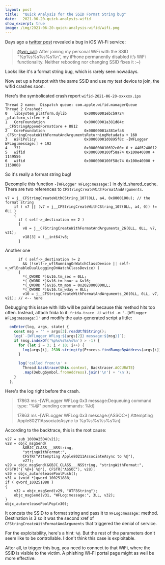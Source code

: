 ```yaml
---
layout:	post
title:	"Quick Analysis for the SSID Format String bug"
date:	2021-06-20-quick-analysis-wifid
show_excerpt: true
image: /img/2021-06-20-quick-analysis-wifid/wifi.png
---
```


Days ago a [twitter post](https://twitter.com/vm_call/status/1405937492642123782) revealed a bug in iOS Wi-Fi service:

<!-- more -->

> [@vm_call](https://twitter.com/vm_call):
> After joining my personal WiFi with the SSID “%p%s%s%s%s%n”, my iPhone permanently disabled it’s WiFi functionality. Neither rebooting nor changing SSID fixes it :~)

Looks like it's a format string bug, which is rarely seen nowadays.

Now set up a hotspot with the same SSID and use my test device to join, the wifid crashes soon.

Here's the symbolicated crash report `wifid-2021-06-20-xxxxxx.ips`

```
Thread 2 name:  Dispatch queue: com.apple.wifid.managerQueue
Thread 2 Crashed:
0   libsystem_platform.dylib      	0x00000001ebcb9724 _platform_strlen + 4
1   CoreFoundation                	0x00000001a381d84c __CFStringAppendFormatCore + 8812
2   CoreFoundation                	0x00000001a381efa8 _CFStringCreateWithFormatAndArgumentsReturningMetadata + 160
3   WiFiPolicy                    	0x00000001d0895f8c -[WFLogger WFLog:message:] + 192
4   ???                           	0x000000010692c00c 0 + 4405248012
5   wifid                         	0x0000000100f58a74 0x100e40000 + 1149556
6   wifid                         	0x0000000100f58c74 0x100e40000 + 1150068
```

So it's really a format string bug!

Decompile this function `-[WFLogger WFLog:message:]` in dyld_shared_cache. There are two references to `CFStringCreateWithFormatAndArguments`.

```objc
v7 = j__CFStringCreateWithCString_107(0LL, a4, 0x8000100u); // the format string
    if ( v7 || (v7 = j__CFStringCreateWithCString_107(0LL, a4, 0)) != 0LL )
    {
      if ( self->_destination == 2 )
      {
        v8 = j__CFStringCreateWithFormatAndArguments_26(0LL, 0LL, v7, v21);
        v18[3] = (__int64)v8;
      }
```

Another one

```objc
      if ( self->_destination != 2
        && (!self->_wflRunningOnWatchClassDevice || self->_wflEnableDualLoggingOnWatchClassDevice) )
      {
        *(_QWORD *)&v16.tm_sec = 0LL;
        *(_QWORD *)&v16.tm_hour = &v16;
        *(_QWORD *)&v16.tm_mon = 0x2020000000LL;
        *(_QWORD *)&v16.tm_wday = 0LL;
        v10 = j__CFStringCreateWithFormatAndArguments_26(0LL, 0LL, v7, v21); // <-- here
```

Debugging this issue with lldb will be painful because this method hits too often. Instead, attach frida to it: `frida-trace -U wifid -m '-[WFLogger WFLog:message:]'` and modify the auto-generated script a little:

```js
  onEnter(log, args, state) {
    const msg = '' + args[3].readUtf8String();
    log(`-[WFLogger WFLog:${args[2]} message:${msg}]`);
    if (msg.indexOf('%p%s%s%s%s%n') > -1) {
      for (let i = 3; i < 10; i++) {
        log(args[i], JSON.stringify(Process.findRangeByAddress(args[i])));
      }

      log('called from:\n' +
        Thread.backtrace(this.context, Backtracer.ACCURATE)
        .map(DebugSymbol.fromAddress).join('\n') + '\n');
    }
  },
```

Here's the log right before the crash.

> 17863 ms  -[WFLogger WFLog:0x3 message:Dequeuing command type: "%@" pending commands: %ld]
>
> 17863 ms  -[WFLogger WFLog:0x3 message:{ASSOC+} Attempting Apple80211AssociateAsync to %p%s%s%s%s%n]

According to the backtrace, this is the root cause:

```objc
v27 = sub_1000A25D4(v21);
v28 = objc_msgSend(
        &OBJC_CLASS___NSString,
        "stringWithFormat:",
        CFSTR("Attempting Apple80211AssociateAsync to %@"),
        v27);
v29 = objc_msgSend(&OBJC_CLASS___NSString, "stringWithFormat:", CFSTR("{ %@+} %@"), CFSTR("ASSOC"), v28);
v30 = objc_autoreleasePoolPush();
v31 = (void *)qword_100251888;
if ( qword_100251888 )
{
    v32 = objc_msgSend(v29, "UTF8String");
    objc_msgSend(v31, "WFLog:message:", 3LL, v32);
}
objc_autoreleasePoolPop(v30);
```

It concats the SSID to a format string and pass it to `WFLog:message:` method. Destination is 3 so it was the second xref of `CFStringCreateWithFormatAndArguments` that triggered the denial of service.

For the exploitability, here's a hint: `%@`. But the rest of the parameters don't seem like to be controllable. I don't think this case is exploitable.

After all, to trigger this bug, you need to connect to that WiFi, where the SSID is visible to the victim. A phishing Wi-Fi portal page might as well be more effective.
